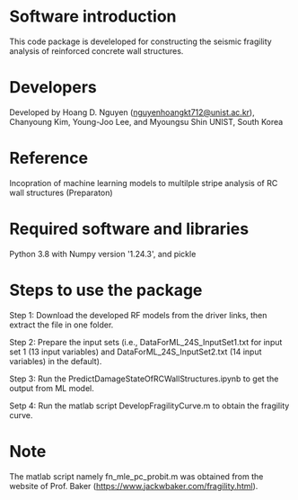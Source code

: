 # Software introduction
This code package is develeloped for constructing the seismic fragility analysis of reinforced concrete wall structures. 

# Developers
Developed by Hoang D. Nguyen (nguyenhoangkt712@unist.ac.kr), Chanyoung Kim, Young-Joo Lee, and Myoungsu Shin 
UNIST, South Korea

# Reference
Incopration of machine learning models to multilple stripe analysis of RC wall structures (Preparaton)

# Required software and libraries
Python 3.8 with Numpy version '1.24.3', and pickle

# Steps to use the package

Step 1: Download the developed RF models from the driver links, then extract the file in one folder.

Step 2: Prepare the input sets (i.e., DataForML_24S_InputSet1.txt for input set 1 (13 input variables) and DataForML_24S_InputSet2.txt (14 input variables) in the default).

Step 3: Run the PredictDamageStateOfRCWallStructures.ipynb to get the output from ML model.

Setp 4: Run the matlab script DevelopFragilityCurve.m to obtain the fragility curve.

# Note
The matlab script namely fn_mle_pc_probit.m was obtained from the website of Prof. Baker (https://www.jackwbaker.com/fragility.html).

